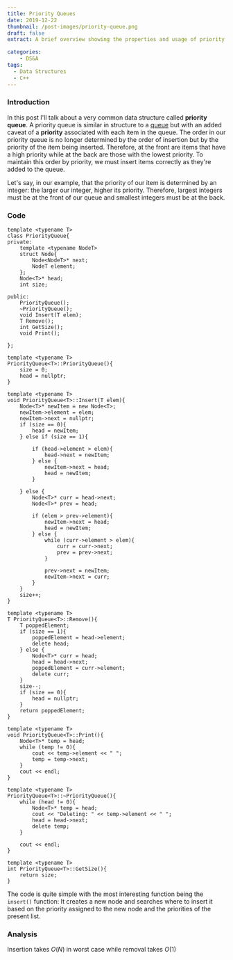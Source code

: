 ```yaml
---
title: Priority Queues
date: 2019-12-22
thumbnail: /post-images/priority-queue.png
draft: false
extract: A brief overview showing the properties and usage of priority queue data structure

categories: 
    - DS&A
tags:
  - Data Structures
  - C++
---
```


### Introduction

In this post I'll talk about a very common data structure called **priority queue**. A priority queue is similar in structure to a [queue](/queue) but with an added caveat of a **priority** associated with each item in the queue. The order in our priority queue is no longer determined by the order of insertion but by the priority of the item being inserted. Therefore, at the front are items that have a high priority while at the back are those with the lowest priority. To maintain this order by priority, we must insert items correctly as they're added to the queue.

Let's say, in our example, that the priority of our item is determined by an integer: the larger our integer, higher its priority. Therefore, largest integers must be at the front of our queue and smallest integers must be at the back.

### Code

```cpp{numberLines}
template <typename T>
class PriorityQueue{
private:
    template <typename NodeT>
    struct Node{
        Node<NodeT>* next;
        NodeT element;
    };
    Node<T>* head;
    int size;
    
public:
    PriorityQueue();
    ~PriorityQueue();
    void Insert(T elem);
    T Remove();
    int GetSize();
    void Print();
    
};

template <typename T>
PriorityQueue<T>::PriorityQueue(){
    size = 0;
    head = nullptr;
}

template <typename T>
void PriorityQueue<T>::Insert(T elem){
    Node<T>* newItem = new Node<T>;
    newItem->element = elem;
    newItem->next = nullptr;
    if (size == 0){
        head = newItem;
    } else if (size == 1){
      
        if (head->element > elem){
            head->next = newItem;
        } else {
            newItem->next = head;
            head = newItem;
        }
        
    } else {
        Node<T>* curr = head->next;
        Node<T>* prev = head;
        
        if (elem > prev->element){
            newItem->next = head;
            head = newItem;
        } else {
            while (curr->element > elem){
                curr = curr->next;
                prev = prev->next;
            }
            
            prev->next = newItem;
            newItem->next = curr;
        }
    }
    size++;
}

template <typename T>
T PriorityQueue<T>::Remove(){
    T poppedElement;
    if (size == 1){
        poppedElement = head->element;
        delete head;
    } else {
        Node<T>* curr = head;
        head = head->next;
        poppedElement = curr->element;
        delete curr;
    }
    size--;
    if (size == 0){
        head = nullptr;
    }
    return poppedElement;
}

template <typename T>
void PriorityQueue<T>::Print(){
    Node<T>* temp = head;
    while (temp != 0){
        cout << temp->element << " ";
        temp = temp->next;
    }
    cout << endl;
}

template <typename T>
PriorityQueue<T>::~PriorityQueue(){
    while (head != 0){
        Node<T>* temp = head;
        cout << "Deleting: " << temp->element << " ";
        head = head->next;
        delete temp;
    }
    
    cout << endl;
}

template <typename T>
int PriorityQueue<T>::GetSize(){
    return size;
}

```

The code is quite simple with the most interesting function being the `insert()` function: It creates a new node and searches where to insert it based on the priority assigned to the new node and the priorities of the present list.

### Analysis

Insertion takes $O(N)$ in worst case while removal takes $O(1)$